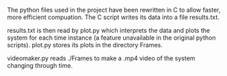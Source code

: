 The python files used in the project have been rewritten in C to allow faster, more efficient compuation. The C script writes its data into a file results.txt.

results.txt is then read by plot.py which interprets the data and plots the system for each time instance (a feature unavailable in the original python scripts). plot.py stores its plots in the directory Frames. 

videomaker.py reads ./Frames to make a .mp4 video of the system changing through time. 
